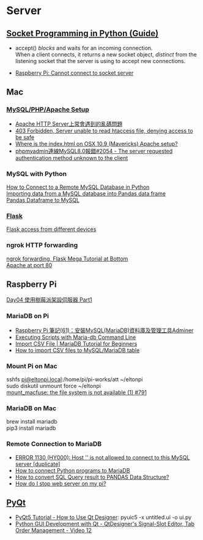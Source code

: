 # Server  

## [Socket Programming in Python (Guide)](https://realpython.com/python-sockets/)  

* accept() *blocks* and waits for an incoming connection.  
  When a client connects, it returns a new socket object, *distinct* from the listening socket that the server is using to accept new connections.

* [Raspberry Pi: Cannot connect to socket server](https://www.raspberrypi.org/forums/viewtopic.php?t=62108)  
  
## Mac  

### [MySQL/PHP/Apache Setup](https://discussions.apple.com/docs/DOC-3083)

* [Apache HTTP Server上常會遇到的亂碼問題](https://www.itread01.com/content/1549338675.html)  
* [403 Forbidden, Server unable to read htaccess file, denying access to be safe](https://forums.cpanel.net/threads/403-forbidden-server-unable-to-read-htaccess-file-denying-access-to-be-safe.665705/)  
* [Where is the index.html on OSX 10.9 (Mavericks) Apache setup?](https://apple.stackexchange.com/questions/146235/where-is-the-index-html-on-osx-10-9-mavericks-apache-setup)  
* [phpmyadmin連線MySQL8.0報錯#2054 - The server requested authentication method unknown to the client](https://www.itread01.com/content/1546243084.html)  

### MySQL with Python

[How to Connect to a Remote MySQL Database in Python](https://www.thepythoncode.com/article/connect-to-a-remote-mysql-server-in-python)  
[Importing data from a MySQL database into Pandas data frame](https://medium.com/analytics-vidhya/importing-data-from-a-mysql-database-into-pandas-data-frame-a06e392d27d7)  
[Pandas Dataframe to MySQL](https://www.coder.work/article/3962142)  

### [Flask](https://topherpedersen.blog/2019/12/28/how-to-setup-a-new-flask-app-on-a-mac/)

[Flask access from different devices](https://stackoverflow.com/questions/62499969/flask-access-from-different-devices)  

### ngrok HTTP forwarding

[ngrok forwarding, Flask Mega Tutorial at Bottom](https://www.twilio.com/docs/usage/tutorials/how-to-set-up-your-python-and-flask-development-environment)  
[Apache at port 80](https://www.google.com/search?q=apache+which+port&oq=apache+which+port&aqs=chrome..69i57.2850j0j1&sourceid=chrome&ie=UTF-8)  

## Raspberry Pi

[Day04 使用樹莓派架設伺服器 Part1](https://ithelp.ithome.com.tw/articles/10213753)

### MariaDB on Pi

* [Raspberry Pi 筆記(61)：安裝MySQL(MariaDB)資料庫及管理工具Adminer](https://atceiling.blogspot.com/2020/03/raspberry-pi-61mysqlmariadb.html)  
* [Executing Scripts with Maria-db Command Line](https://www.syspanda.com/index.php/2017/09/07/executing-scripts-maria-db-command-line/)  
* [Import CSV File | MariaDB Tutorial for Beginners](https://www.youtube.com/watch?v=3hXk9sXBgt8)  
* [How to import CSV files to MySQL/MariaDB table](https://www.simplified.guide/mysql-mariadb/import-csv)  

### Mount Pi on Mac
sshfs pi@eltonpi.local:/home/pi/pi-works/att ~/eltonpi  
sudo diskutil unmount force ~/eltonpi  
[mount_macfuse: the file system is not available (1) #791](https://github.com/osxfuse/osxfuse/issues/791)  

### MariaDB on Mac
brew install mariadb  
pip3 install mariadb  

### Remote Connection to MariaDB
<!--[How to enable Remote access to your MariaDB/MySQL database](https://webdock.io/en/docs/how-guides/database-guides/how-enable-remote-access-your-mariadbmysql-database)-->
* [ERROR 1130 (HY000): Host '' is not allowed to connect to this MySQL server [duplicate]](https://stackoverflow.com/questions/19101243/error-1130-hy000-host-is-not-allowed-to-connect-to-this-mysql-server)  
* [How to connect Python programs to MariaDB](https://mariadb.com/resources/blog/how-to-connect-python-programs-to-mariadb/)  
* [How to convert SQL Query result to PANDAS Data Structure?](https://stackoverflow.com/questions/12047193/how-to-convert-sql-query-result-to-pandas-data-structure)  
* [How do I stop web server on my pi?](chrome-extension://noogafoofpebimajpfpamcfhoaifemoa/suspended.html#ttl=How%20do%20I%20stop%20web%20server%20on%20my%20pi%3F%20-%20HELP%20-%20Raspberry%20Pi%20Forums&pos=0&uri=https://www.raspberrypi.org/forums/viewtopic.php?t=64895)  

## [PyQt](https://build-system.fman.io/pyqt5-tutorial)    

* [PyQt5 Tutorial - How to Use Qt Designer](https://youtu.be/FVpho_UiDAY?t=521): pyuic5 -x untitled.ui -o ui.py  
* [Python GUI Development with Qt - QtDesigner's Signal-Slot Editor, Tab Order Management - Video 12](https://youtu.be/u0zhLEHHZBU?t=392)  
